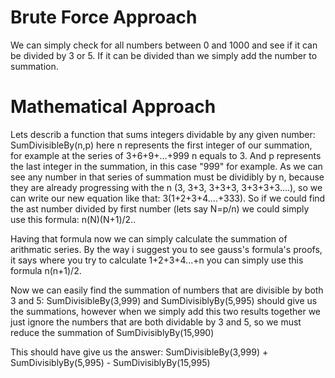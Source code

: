 # Brute Force Approach

We can simply check for all numbers between 0 and 1000 and see if it can be divided by 3 or 5. If it can be divided than we simply add the number to summation.

# Mathematical Approach

Lets describ a function that sums integers dividable by any given number: SumDivisibleBy(n,p)
here n represents the first integer of our summation, for example at the series of 3+6+9+...+999 n equals to 3. And p represents the last integer in the summation, in this case "999" for example. As we can see any number in that series of summation must be dividibly by n, because they are already progressing with the n (3, 3+3, 3+3+3, 3+3+3+3....), so we can write our new equation like that: 3(1+2+3+4....+333). So if we could find the ast number divided by first number (lets say N=p/n) we could simply use this formula: n(N)(N+1)/2..

Having that formula now we can simply calculate the summation of arithmatic series. By the way i suggest you to see gauss's formula's proofs, it says where you try to calculate 1+2+3+4...+n you can simply use this formula n(n+1)/2. 

Now we can easily find the summation of numbers that are divisible by both 3 and 5: SumDivisibleBy(3,999) and SumDivisiblyBy(5,995) should give us the summations, however when we simply add this two results together we just ignore the numbers that are both dividable by 3 and 5, so we must reduce the summation of SumDivisiblyBy(15,990)

This should have give us the answer: SumDivisibleBy(3,999) + SumDivisiblyBy(5,995) - SumDivisiblyBy(15,995)

